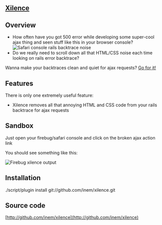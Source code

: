 ## [Xilence](http://inem.github.com/xilence.html) ##

## Overview ##

- How often have you got 500 error while developing some super-cool ajax thing and seen stuff like this in your browser console?  
![Safari console rails backtrace noise](http://inem.github.com/images/safari-console-rails-backtrace.png)
- Do we really need to scroll down all that HTML/CSS noise each time looking on rails error backtrace?

Wanna make your backtraces clean and quiet for ajax requests? [Go for it!](http://inem.github.com/xilence.html)

## Features ##

There is only one extremely useful feature:

- Xilence removes all that annoying HTML and CSS code from your rails backtrace for ajax requests

## Sandbox ##

Just open your firebug/safari console and click on the broken ajax action link

You should see something like this:  

![Firebug xilence output](http://inem.github.com/images/xilence_output.png)

## Installation ##

./script/plugin install git://github.com/inem/xilence.git

## Source code ##

[http://github.com/inem/xilence](http://github.com/inem/xilence)